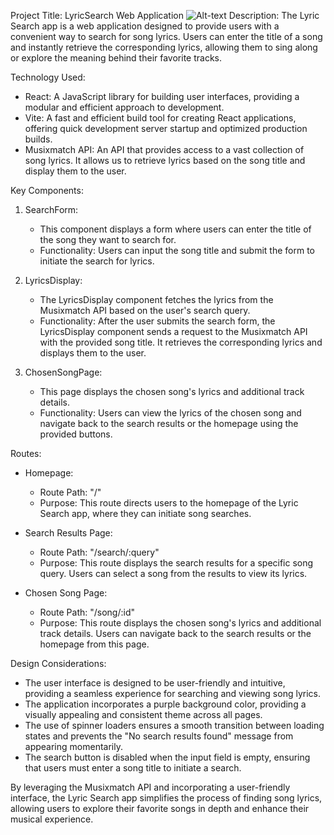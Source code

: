 Project Title: LyricSearch Web Application
![Alt-text](./project2/page1.png)
Description: The Lyric Search app is a web application designed to provide users with a convenient way to search for song lyrics. Users can enter the title of a song and instantly retrieve the corresponding lyrics, allowing them to sing along or explore the meaning behind their favorite tracks.

Technology Used:

- React: A JavaScript library for building user interfaces, providing a modular and efficient approach to development.
- Vite: A fast and efficient build tool for creating React applications, offering quick development server startup and optimized production builds.
- Musixmatch API: An API that provides access to a vast collection of song lyrics. It allows us to retrieve lyrics based on the song title and display them to the user.

Key Components:

1. SearchForm:

   - This component displays a form where users can enter the title of the song they want to search for.
   - Functionality: Users can input the song title and submit the form to initiate the search for lyrics.

2. LyricsDisplay:

   - The LyricsDisplay component fetches the lyrics from the Musixmatch API based on the user's search query.
   - Functionality: After the user submits the search form, the LyricsDisplay component sends a request to the Musixmatch API with the provided song title. It retrieves the corresponding lyrics and displays them to the user.

3. ChosenSongPage:
   - This page displays the chosen song's lyrics and additional track details.
   - Functionality: Users can view the lyrics of the chosen song and navigate back to the search results or the homepage using the provided buttons.

Routes:

- Homepage:

  - Route Path: "/"
  - Purpose: This route directs users to the homepage of the Lyric Search app, where they can initiate song searches.

- Search Results Page:

  - Route Path: "/search/:query"
  - Purpose: This route displays the search results for a specific song query. Users can select a song from the results to view its lyrics.

- Chosen Song Page:
  - Route Path: "/song/:id"
  - Purpose: This route displays the chosen song's lyrics and additional track details. Users can navigate back to the search results or the homepage from this page.

Design Considerations:

- The user interface is designed to be user-friendly and intuitive, providing a seamless experience for searching and viewing song lyrics.
- The application incorporates a purple background color, providing a visually appealing and consistent theme across all pages.
- The use of spinner loaders ensures a smooth transition between loading states and prevents the "No search results found" message from appearing momentarily.
- The search button is disabled when the input field is empty, ensuring that users must enter a song title to initiate a search.

By leveraging the Musixmatch API and incorporating a user-friendly interface, the Lyric Search app simplifies the process of finding song lyrics, allowing users to explore their favorite songs in depth and enhance their musical experience.
